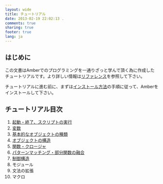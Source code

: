 ```yaml
---
layout: wide
title: チュートリアル
date: 2013-02-19 22:02:13 .
comments: true
sharing: true
footer: true
lang: ja
---
```


はじめに
----------------
この文書はAmberでのプログラミングを一通りざっと学んで頂く為に作成したチュートリアルです。より詳しい情報は[リファレンス](/ja/reference)を参照して下さい。

チュートリアルに進む前に、まずは[インストール方法](/ja/tutorial/install.html)の手順に従って、Amberをインストールして下さい。

チュートリアル目次
----------------

1. [起動・終了、スクリプトの実行](/ja/tutorial/1.html)
2. [変数](/ja/tutorial/2.html)
3. [基本的なオブジェクトの種類](/ja/tutorial/3.html)
4. [オブジェクトの構造](/ja/tutorial/4.html)
5. [関数・クロージャ](/ja/tutorial/5.html)
6. [パターンマッチング・部分関数の融合](/ja/tutorial/6.html)
7. [制御構造](/ja/tutorial/7.html)
8. モジュール
9. 文法の拡張
10. マクロ
